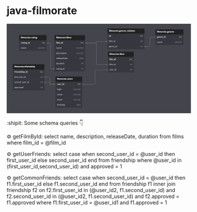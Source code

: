 # java-filmorate
![Database Diagram: ](https://github.com/Leibnitz80/java-filmorate/blob/main/%D0%94%D0%B8%D0%B0%D0%B3%D1%80%D0%B0%D0%BC%D0%BC%D0%B0.JPG)

:shipit: Some schema queries :point_down:

:gear: getFilmById:
select name, description, releaseDate, duration
from films
where film_id = @film_id

:gear: getUserFriends:
select case when second_user_id = @user_id then first_user_id
                                           else second_user_id
       end
from friendship
where @user_id in (first_user_id,second_user_id)
and approved = 1

:gear: getCommonFriends:
select case when second_user_id = @user_id then f1.first_user_id
                                           else f1.second_user_id
       end
from friendship f1
      inner join friendship f2 on f2.first_user_id in (@user_id2, f1.second_user_id) 
                              and f2.second_user_id in (@user_id2, f1.second_user_id)
                              and f2.approved = f1.approved
where f1.first_user_id = @user_id1
and f1.approved = 1
